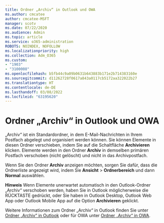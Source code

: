 ```yaml
---
title: Ordner „Archiv“ in Outlook und OWA
ms.author: cmcatee
author: cmcatee-MSFT
manager: scotv
ms.date: 07/22/2020
ms.audience: Admin
ms.topic: article
ms.service: o365-administration
ROBOTS: NOINDEX, NOFOLLOW
ms.localizationpriority: high
ms.collection: Adm_O365
ms.custom:
- "1903"
- "3100008"
ms.openlocfilehash: b5fb44c9a09b0631b643883b171e2b714383160e
ms.sourcegitcommit: d11262728f0617a843a0117cb5172aa322022b27
ms.translationtype: HT
ms.contentlocale: de-DE
ms.lasthandoff: 03/08/2022
ms.locfileid: "63195620"
---
```

# <a name="archive-folder-in-outlook-and-owa"></a>Ordner „Archiv“ in Outlook und OWA

„Archiv“ ist ein Standardordner, in dem E-Mail-Nachrichten in Ihrem Postfach abgelegt und organisiert werden können. Sie können Elemente in diesen Ordner verschieben, indem Sie auf die Schaltfläche **Archivieren** klicken. Elemente werden in den Ordner **Archiv** in demselben primären Postfach verschoben (nicht gelöscht) und nicht in das Archivpostfach.

Wenn Sie den Ordner **Archiv** anzeigen möchten, sorgen Sie dafür, dass die Ordnerliste angezeigt wird, indem Sie **Ansicht** > **Ordnerbereich** und dann **Normal** auswählen.

**Hinweis** Wenn Elemente unerwartet automatisch in den Outlook-Ordner „Archiv“ verschoben werden, haben Sie in Outlook möglicherweise die RÜCKTASTE gedrückt, oder Sie haben in Outlook Desktop, Outlook Web App oder Outlook Mobile App auf die Option **Archivieren** geklickt.

Weitere Informationen zum Ordner „Archiv“ in Outlook finden Sie unter [Ordner „Archiv“ in Outlook](https://support.office.com/article/archive-in-outlook-for-windows-25f75777-3cdc-4c77-9783-5929c7b47028) oder für OWA unter [Ordner „Archiv“ in OWA](https://support.office.com/article/organize-your-inbox-with-archive-sweep-and-other-tools-in-outlook-on-the-web-49b26f63-6399-4b4a-a580-14b9b1efe96d?ui=en-US&rs=en-US&ad=US).